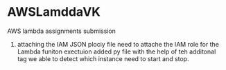 # AWSLamddaVK
AWS lambda assignments submission
1. attaching the IAM JSON plociy file need to attache the IAM role for the Lambda funiton exectuion
added py file with the help of teh additonal tag we able to detect which instance need to start and stop.